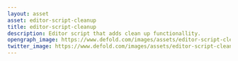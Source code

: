 ```yaml
---
layout: asset
asset: editor-script-cleanup
title: editor-script-cleanup
description: Editor script that adds clean up functionallity.
opengraph_image: https://www.defold.com/images/assets/editor-script-cleanup-thumb.png
twitter_image: https://www.defold.com/images/assets/editor-script-cleanup-thumb.png
---
```


